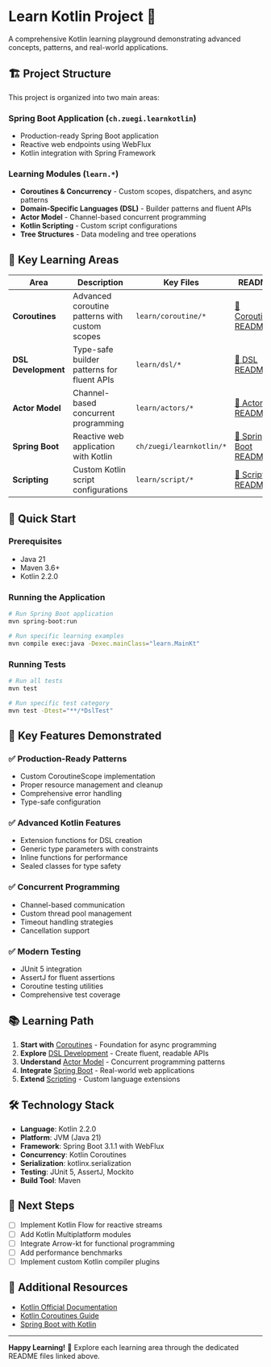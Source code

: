 # Learn Kotlin Project 🚀

A comprehensive Kotlin learning playground demonstrating advanced concepts, patterns, and real-world applications.

## 🏗️ Project Structure

This project is organized into two main areas:

### Spring Boot Application (`ch.zuegi.learnkotlin`)
- Production-ready Spring Boot application
- Reactive web endpoints using WebFlux
- Kotlin integration with Spring Framework

### Learning Modules (`learn.*`)
- **Coroutines & Concurrency** - Custom scopes, dispatchers, and async patterns
- **Domain-Specific Languages (DSL)** - Builder patterns and fluent APIs
- **Actor Model** - Channel-based concurrent programming
- **Kotlin Scripting** - Custom script configurations
- **Tree Structures** - Data modeling and tree operations

## 🎯 Key Learning Areas

| Area | Description | Key Files | README |
|------|-------------|-----------|--------|
| **Coroutines** | Advanced coroutine patterns with custom scopes | `learn/coroutine/*` | [📖 Coroutines README](docs/COROUTINES.md) |
| **DSL Development** | Type-safe builder patterns for fluent APIs | `learn/dsl/*` | [📖 DSL README](docs/DSL.md) |
| **Actor Model** | Channel-based concurrent programming | `learn/actors/*` | [📖 Actors README](docs/ACTORS.md) |
| **Spring Boot** | Reactive web application with Kotlin | `ch/zuegi/learnkotlin/*` | [📖 Spring Boot README](docs/SPRING_BOOT.md) |
| **Scripting** | Custom Kotlin script configurations | `learn/script/*` | [📖 Scripting README](docs/SCRIPTING.md) |

## 🚀 Quick Start

### Prerequisites
- Java 21
- Maven 3.6+
- Kotlin 2.2.0

### Running the Application
```bash
# Run Spring Boot application
mvn spring-boot:run

# Run specific learning examples
mvn compile exec:java -Dexec.mainClass="learn.MainKt"
```

### Running Tests
```bash
# Run all tests
mvn test

# Run specific test category
mvn test -Dtest="**/*DslTest"
```

## 🧪 Key Features Demonstrated

### ✅ Production-Ready Patterns
- Custom CoroutineScope implementation
- Proper resource management and cleanup
- Comprehensive error handling
- Type-safe configuration

### ✅ Advanced Kotlin Features
- Extension functions for DSL creation
- Generic type parameters with constraints
- Inline functions for performance
- Sealed classes for type safety

### ✅ Concurrent Programming
- Channel-based communication
- Custom thread pool management
- Timeout handling strategies
- Cancellation support

### ✅ Modern Testing
- JUnit 5 integration
- AssertJ for fluent assertions
- Coroutine testing utilities
- Comprehensive test coverage

## 📚 Learning Path

1. **Start with** [Coroutines](docs/COROUTINES.md) - Foundation for async programming
2. **Explore** [DSL Development](docs/DSL.md) - Create fluent, readable APIs
3. **Understand** [Actor Model](docs/ACTORS.md) - Concurrent programming patterns
4. **Integrate** [Spring Boot](docs/SPRING_BOOT.md) - Real-world web applications
5. **Extend** [Scripting](docs/SCRIPTING.md) - Custom language extensions

## 🛠️ Technology Stack

- **Language**: Kotlin 2.2.0
- **Platform**: JVM (Java 21)
- **Framework**: Spring Boot 3.1.1 with WebFlux
- **Concurrency**: Kotlin Coroutines
- **Serialization**: kotlinx.serialization
- **Testing**: JUnit 5, AssertJ, Mockito
- **Build Tool**: Maven

## 🎯 Next Steps

- [ ] Implement Kotlin Flow for reactive streams
- [ ] Add Kotlin Multiplatform modules
- [ ] Integrate Arrow-kt for functional programming
- [ ] Add performance benchmarks
- [ ] Implement custom Kotlin compiler plugins

## 📖 Additional Resources

- [Kotlin Official Documentation](https://kotlinlang.org/docs/)
- [Kotlin Coroutines Guide](https://kotlinlang.org/docs/coroutines-guide.html)
- [Spring Boot with Kotlin](https://docs.spring.io/spring-boot/docs/current/reference/html/features.html#features.kotlin)

---

**Happy Learning!** 🎉 Explore each learning area through the dedicated README files linked above.


